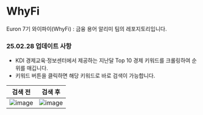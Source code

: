 # WhyFi
Euron 7기 와이파이(WhyFi) : 금융 용어 알리미 팀의 레포지토리입니다.

### 25.02.28 업데이트 사항
- KDI 경제교육·정보센터에서 제공하는 지난달 Top 10 경제 키워드를 크롤링하여 순위를 매깁니다.
- 키워드 버튼을 클릭하면 해당 키워드로 바로 검색이 가능합니다. 

|검색 전|검색 후|
|---|---|
|![image](https://github.com/user-attachments/assets/b0efe678-6c2f-4b07-8a91-d041a931f3ea) | ![image](https://github.com/user-attachments/assets/2788517c-4fe1-4324-a85b-a04502421747) |

